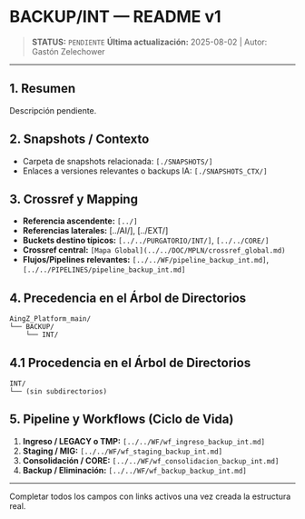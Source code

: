 # BACKUP/INT — README v1

> **STATUS:** `PENDIENTE`
> **Última actualización:** 2025-08-02 | Autor: Gastón Zelechower

---

## 1. Resumen
Descripción pendiente.

## 2. Snapshots / Contexto
- Carpeta de snapshots relacionada: `[./SNAPSHOTS/]`
- Enlaces a versiones relevantes o backups IA: `[./SNAPSHOTS_CTX/]`

## 3. Crossref y Mapping
- **Referencia ascendente:** `[../]`
- **Referencias laterales:** [../AI/], [../EXT/]
- **Buckets destino típicos:** `[../../PURGATORIO/INT/]`, `[../../CORE/]`
- **Crossref central:** `[Mapa Global](../../DOC/MPLN/crossref_global.md)`
- **Flujos/Pipelines relevantes:** `[../../WF/pipeline_backup_int.md]`, `[../../PIPELINES/pipeline_backup_int.md]`

## 4. Precedencia en el Árbol de Directorios
```text
AingZ_Platform_main/
└── BACKUP/
    └── INT/
```

## 4.1 Procedencia en el Árbol de Directorios
```text
INT/
└── (sin subdirectorios)
```

## 5. Pipeline y Workflows (Ciclo de Vida)
1. **Ingreso / LEGACY o TMP:** `[../../WF/wf_ingreso_backup_int.md]`
2. **Staging / MIG:** `[../../WF/wf_staging_backup_int.md]`
3. **Consolidación / CORE:** `[../../WF/wf_consolidacion_backup_int.md]`
4. **Backup / Eliminación:** `[../../WF/wf_backup_backup_int.md]`

---
Completar todos los campos con links activos una vez creada la estructura real.

